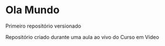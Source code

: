 # Ola Mundo
 Primeiro repositório versionado

Repositório criado durante uma aula ao vivo do Curso em Vídeo